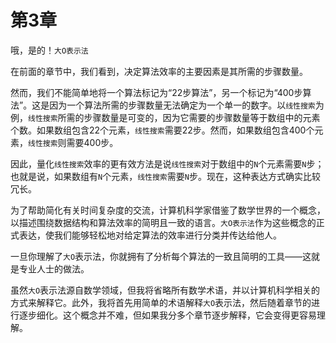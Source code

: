 # 第3章

哦，是的！`大O表示法`

在前面的章节中，我们看到，决定算法效率的主要因素是其所需的步骤数量。

然而，我们不能简单地将一个算法标记为“22步算法”，另一个标记为“400步算法”。这是因为一个算法所需的步骤数量无法确定为一个单一的数字。以`线性搜索`为例，`线性搜索`所需的步骤数量是可变的，因为它需要的步骤数量等于数组中的元素个数。如果数组包含22个元素，`线性搜索`需要22步。然而，如果数组包含400个元素，`线性搜索`则需要400步。

因此，量化`线性搜索`效率的更有效方法是说`线性搜索`对于数组中的`N`个元素需要`N`步；也就是说，如果数组有`N`个元素，`线性搜索`需要`N`步。现在，这种表达方式确实比较冗长。

为了帮助简化有关时间复杂度的交流，计算机科学家借鉴了数学世界的一个概念，以描述围绕数据结构和算法效率的简明且一致的语言。`大O表示法`作为这些概念的正式表达，使我们能够轻松地对给定算法的效率进行分类并传达给他人。

一旦你理解了`大O`表示法，你就拥有了分析每个算法的一致且简明的工具——这就是专业人士的做法。

虽然`大O`表示法源自数学领域，但我将省略所有数学术语，并以计算机科学相关的方式来解释它。此外，我将首先用简单的术语解释`大O`表示法，然后随着章节的进行逐步细化。这个概念并不难，但如果我分多个章节逐步解释，它会变得更容易理解。
